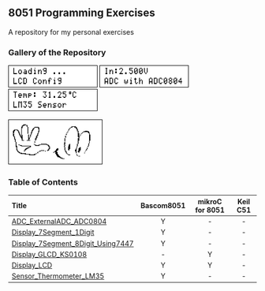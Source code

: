 ## 8051 Programming Exercises
A repository for my personal exercises

### Gallery of the Repository
![](Display_LCD/Simulate/Album.png)
![](ADC_ExternalADC_ADC0804/Simulate/Album.png)
![](Sensor_Thermometer_LM35/Simulate/Album.png)

![](Display_GLCD_KS0108/Simulate/Album.png)

### Table of Contents
|Title|Bascom8051|mikroC for 8051|Keil C51|
|:----|:--------:|:-------------:|:------:|
|[ADC_ExternalADC_ADC0804](ADC_ExternalADC_ADC0804)|Y|-|-|
|[Display_7Segment_1Digit](Display_7Segment_1Digit)|Y|-|-|
|[Display_7Segment_8Digit_Using7447](Display_7Segment_8Digit_Using7447)|Y|-|-|
|[Display_GLCD_KS0108](Display_GLCD_KS0108)|-|Y|-|
|[Display_LCD](Display_LCD)|Y|Y|-|
|[Sensor_Thermometer_LM35](Sensor_Thermometer_LM35)|Y|-|-|

